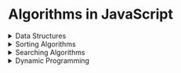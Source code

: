 # Algorithms in JavaScript

<details>
<summary>Data Structures</summary>

- [x] [Linked Lists](https://github.com/Douglas-James/Algos-javascrit/tree/origin/DATAStructure/Linked_Lists)
- [x] [Stacks + Queues](https://github.com/Douglas-James/Algos-javascrit/tree/origin/DATAStructure/Stacks%2BQueues)
- [x] [Singly Linked Lists](https://github.com/Douglas-James/Algos-javascrit/tree/origin/DATAStructure/SinglyLinkedLists)
- [x] [Doubly Linked Lists](https://github.com/Douglas-James/Algos-javascrit/tree/origin/DATAStructure/DoublyLinkedLists)
- [x] [Graphs](https://github.com/Douglas-James/Algos-javascrit/tree/origin/DATAStructure/Graphs)
- [x] [Binary Search Trees](https://github.com/Douglas-James/Algos-javascrit/tree/origin/DATAStructure/Binary_Search_Trees) 
- [x] [Hash Tables](https://github.com/Douglas-James/Algos-javascrit/tree/origin/DATAStructure/Hash_Tables)

</details>

<details>
<summary>Sorting Algorithms</summary>

- [x] [Bubble Sort](https://github.com/Douglas-James/Algos-javascrit/tree/origin/Sorting_algorithms/Bubble_Sort)
- [x] [Insertion Sort](https://github.com/Douglas-James/Algos-javascrit/tree/origin/Sorting_algorithms/Insertion_Sort)
- [x] [Selection Sort](https://github.com/Douglas-James/Algos-javascrit/tree/origin/Sorting_algorithms/Selection_Sort)
- [x] [Merge Sort](https://github.com/Douglas-James/Algos-javascrit/tree/origin/Sorting_algorithms/Merge_Sort)
- [x] [Quick Sort](https://github.com/Douglas-James/Algos-javascrit/tree/origin/Sorting_algorithms/Quick_Sort)
- [x] [Radix Sort](https://github.com/Douglas-James/Algos-javascrit/tree/origin/Sorting_algorithms/Radix)

</details>

<details>
<summary>Searching Algorithms</summary>

- [x] [Linear Search](https://github.com/Douglas-James/Algos-javascrit/tree/origin/Searching_algorithms/Linear_Search)
- [x] [Binary Search](https://github.com/Douglas-James/Algos-javascrit/tree/origin/Searching_algorithms/Binary_Search)

</details>

<details>
<summary>Dynamic Programming</summary>

- [x] [Fibonacci Series](https://github.com/Douglas-James/Algos-javascrit/tree/origin/Dynamic_Programming/Fibonacci_Series)
- [x] [Longest Common Subsequence](https://github.com/Douglas-James/Algos-javascrit/tree/origin/Dynamic_Programming/Longest_Common_Subsequence)
- [x] [Shortest Common Supersequence](https://github.com/Douglas-James/Algos-javascrit/tree/origin/Dynamic_Programming/Shortest_Common_Supersequence)

</details>
